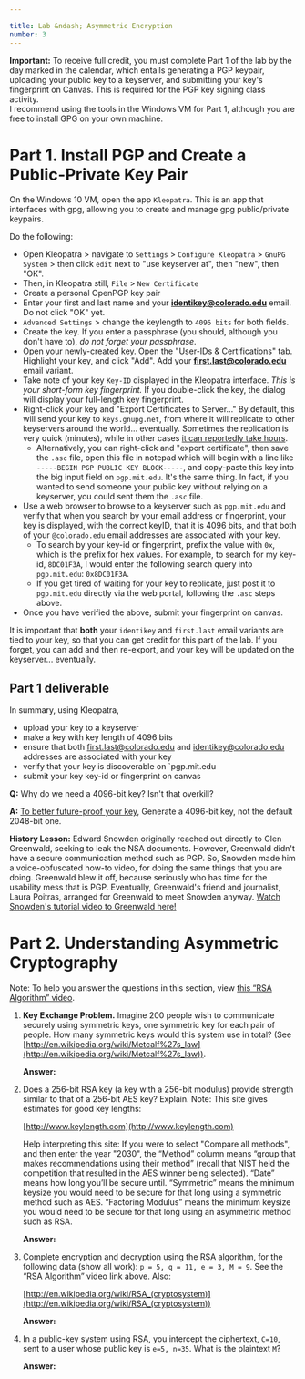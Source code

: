 ```yaml
---

title: Lab &ndash; Asymmetric Encryption
number: 3
---
```


<div class='alert alert-danger'><strong>Important:</strong> To receive full credit, you must complete Part 1 of the lab by the day marked in the calendar, which entails generating a PGP keypair, uploading your public key to a keyserver, and submitting your key's fingerprint on Canvas. This is required for the PGP key signing class activity.</div>

<div class='alert alert-info'>I recommend using the tools in the Windows VM for Part 1, although you are free to install GPG on your own machine.</div>

# Part 1. Install PGP and Create a Public-Private Key Pair

On the Windows 10 VM, open the app `Kleopatra`. This is an app that interfaces with gpg, allowing you to create and manage gpg public/private keypairs.

Do the following:

* Open Kleopatra > navigate to `Settings` > `Configure Kleopatra` > `GnuPG System` > then click `edit` next to "use keyserver at", then "new", then "OK".
* Then, in Kleopatra still, `File` > `New Certificate`
* Create a personal OpenPGP key pair
* Enter your first and last name and your **identikey@colorado.edu** email. Do <span class='label label-danger'>not</span> click "OK" yet.
* `Advanced Settings` > change the keylength to `4096 bits` for both fields.
* Create the key. If you enter a passphrase (you should, although you don't have to), *do not forget your passphrase*.
* Open your newly-created key. Open the "User-IDs & Certifications" tab. Highlight your key, and click "Add". Add your **first.last@colorado.edu** email variant.
* Take note of your key `Key-ID` displayed in the Kleopatra interface. *This is your short-form key fingerprint.* If you double-click the key, the dialog will display your full-length key fingerprint.
* Right-click your key and "Export Certificates to Server..." By default, this will send your key to `keys.gnupg.net`, from where it will replicate to other keyservers around the world... eventually. Sometimes the replication is very quick (minutes), while in other cases [it can reportedly take hours](https://security.stackexchange.com/questions/96949/how-long-before-a-key-is-visible-on-a-key-server).
    * Alternatively, you can right-click and "export certificate", then save the `.asc` file, open this file in notepad which will begin with a line like `-----BEGIN PGP PUBLIC KEY BLOCK-----`, and copy-paste this key into the big input field on `pgp.mit.edu`. It's the same thing. In fact, if you wanted to send someone your public key without relying on a keyserver, you could sent them the `.asc` file.
* Use a web browser to browse to a keyserver such as `pgp.mit.edu` and verify that when you search by your email address or fingerprint, your key is displayed, with the correct keyID,  that it is 4096 bits, and that both of your `@colorado.edu` email addresses are associated with your key.
    * To search by your key-id or fingerprint, prefix the value with `0x`, which is the prefix for hex values. For example, to search for my key-id, `8DC01F3A`, I would enter the following search query into `pgp.mit.edu`: `0x8DC01F3A`.
    * If you get tired of waiting for your key to replicate, just post it to `pgp.mit.edu` directly via the web portal, following the `.asc` steps above.
* Once you have verified the above, submit your fingerprint on canvas.

<div class='alert alert-info'>It is important that <strong>both</strong> your <code>identikey</code> and <code>first.last</code> email variants are tied to your key, so that you can get credit for this part of the lab. If you forget, you can add and then re-export, and your key will be updated on the keyserver... eventually.</div>


## Part 1 deliverable

In summary, using Kleopatra,

* upload your key to a keyserver
* make a key with key length of 4096 bits
* ensure that both first.last@colorado.edu and identikey@colorado.edu addresses are associated with your key
* verify that your key is discoverable on `pgp.mit.edu
* submit your key key-id or fingerprint on canvas

**Q:** Why do we need a 4096-bit key? Isn't that overkill?

**A:** [To better future-proof your key](https://www.yubico.com/2015/02/big-debate-2048-4096-yubicos-stand/), Generate a 4096-bit key, not the default 2048-bit one. 

**History Lesson:** Edward Snowden originally reached out directly to Glen Greenwald, seeking to leak the NSA documents. However, Greenwald didn't have a secure communication method such as PGP. So, Snowden made him a voice-obfuscated how-to video, for doing the same things that you are doing. Greenwald blew it off, because seriously who has time for the usability mess that is PGP. Eventually, Greenwald's friend and journalist, Laura Poitras, arranged for Greenwald to meet Snowden anyway. [Watch Snowden's tutorial video to Greenwald here!](https://vimeo.com/56881481)



# Part 2. Understanding Asymmetric Cryptography

<div class='alert alert-info'>Note: To help you answer the questions in this section, view <a href='https://youtu.be/Z8M2BTscoD4](https://youtu.be/Z8M2BTscoD4'>this “RSA Algorithm” video</a>.</div>

1. **Key Exchange Problem.** Imagine 200 people wish to communicate securely using symmetric keys, one symmetric key for each pair of people. How many symmetric keys would this system use in total? (See [http://en.wikipedia.org/wiki/Metcalf%27s_law](http://en.wikipedia.org/wiki/Metcalf%27s_law)). 

    **Answer:**

2. Does a 256-bit RSA key (a key with a 256-bit modulus) provide strength similar to that of a 256-bit AES key? Explain. Note: This site gives estimates for good key lengths: 

    [http://www.keylength.com](http://www.keylength.com)
	
	Help interpreting this site: If you were to select "Compare all methods", and then enter the year "2030", the “Method” column means “group that makes recommendations using their method” (recall that NIST held the competition that resulted in the AES winner being selected). “Date” means how long you’ll be secure until. “Symmetric” means the minimum keysize you would need to be secure for that long using a symmetric method such as AES. “Factoring Modulus” means the minimum keysize you would need to be secure for that long using an asymmetric method such as RSA. 

	**Answer:** 

3. Complete encryption and decryption using the RSA algorithm, for the following data (show all work): `p = 5, q = 11, e = 3, M = 9`. See the “RSA Algorithm” video link above. Also:

    [http://en.wikipedia.org/wiki/RSA_(cryptosystem)](http://en.wikipedia.org/wiki/RSA_(cryptosystem))

	**Answer:**

4. In a public-key system using RSA, you intercept the ciphertext, `C=10`, sent to a user whose public key is `e=5, n=35`.  What is the plaintext `M`?

	**Answer:**

